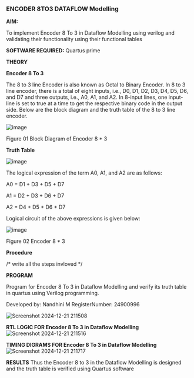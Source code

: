 ### ENCODER 8TO3 DATAFLOW Modelling

**AIM:**

To implement  Encoder 8 To 3 in Dataflow Modelling using verilog and validating their functionality using their functional tables

**SOFTWARE REQUIRED:** Quartus prime

**THEORY**

**Encoder 8 To 3**

The 8 to 3 line Encoder is also known as Octal to Binary Encoder. In 8 to 3 line encoder, there is a total of eight inputs, i.e., D0, D1, D2, D3, D4, D5, D6, and D7 and three outputs, i.e., A0, A1, and A2. In 8-input lines, one input-line is set to true at a time to get the respective binary code in the output side. Below are the block diagram and the truth table of the 8 to 3 line encoder.

![image](https://github.com/naavaneetha/ENCODER8TO3DATAFLOW/assets/154305477/0bc242c1-eb9e-4c47-afe5-30428470efc3)

Figure 01  Block Diagram of Encoder 8 * 3

**Truth Table**

![image](https://github.com/naavaneetha/ENCODER8TO3DATAFLOW/assets/154305477/35496b14-ae6e-4cd1-9abd-d6736b576575)

The logical expression of the term A0, A1, and A2 are as follows:

A0 = D1 + D3 + D5 + D7

A1 = D2 + D3 + D6 + D7

A2 = D4 + D5 + D6 + D7

Logical circuit of the above expressions is given below:

![image](https://github.com/naavaneetha/ENCODER8TO3DATAFLOW/assets/154305477/95acaee6-c873-4c75-89eb-ef09fb158053)

Figure 02  Encoder 8 * 3

**Procedure**

/* write all the steps invloved */

**PROGRAM**

Program for Encoder 8 To 3 in Dataflow Modelling and verify its truth table in quartus using Verilog programming. 

Developed by: Nandhini M RegisterNumber: 24900996

![Screenshot 2024-12-21 211508](https://github.com/user-attachments/assets/1ab082ab-0cc8-4243-be01-02484755a3a3)


**RTL LOGIC FOR Encoder 8 To 3 in Dataflow Modelling**
![Screenshot 2024-12-21 211516](https://github.com/user-attachments/assets/93534921-644d-4eb8-88ff-1f9da362f577)

**TIMING DIGRAMS FOR Encoder 8 To 3 in Dataflow Modelling**
![Screenshot 2024-12-21 211717](https://github.com/user-attachments/assets/ba1a87d8-1d32-4aa9-a0fa-b70933982865)

**RESULTS**
Thus the Encoder 8 to 3 in the Dataflow Modelling is designed and the truth table is verified using Quartus software




